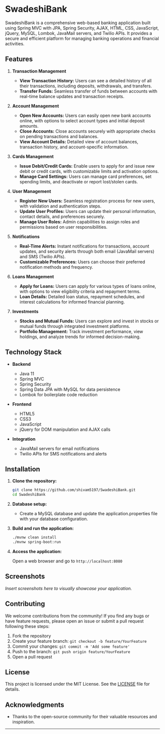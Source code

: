 
# SwadeshiBank

SwadeshiBank is a comprehensive web-based banking application built using Spring MVC with JPA, Spring Security, AJAX, HTML, CSS, JavaScript, jQuery, MySQL, Lombok, JavaMail servers, and Twilio APIs. It provides a secure and efficient platform for managing banking operations and financial activities.

## Features

1. **Transaction Management**
   - **View Transaction History:** Users can see a detailed history of all their transactions, including deposits, withdrawals, and transfers.
   - **Transfer Funds:** Seamless transfer of funds between accounts with real-time balance updates and transaction receipts.

2. **Account Management**
   - **Open New Accounts:** Users can easily open new bank accounts online, with options to select account types and initial deposit amounts.
   - **Close Accounts:** Close accounts securely with appropriate checks on pending transactions and balances.
   - **View Account Details:** Detailed view of account balances, transaction history, and account-specific information.

3. **Cards Management**
   - **Issue Debit/Credit Cards:** Enable users to apply for and issue new debit or credit cards, with customizable limits and activation options.
   - **Manage Card Settings:** Users can manage card preferences, set spending limits, and deactivate or report lost/stolen cards.

4. **User Management**
   - **Register New Users:** Seamless registration process for new users, with validation and authentication steps.
   - **Update User Profiles:** Users can update their personal information, contact details, and preferences securely.
   - **Manage User Roles:** Admin capabilities to assign roles and permissions based on user responsibilities.

5. **Notifications**
   - **Real-Time Alerts:** Instant notifications for transactions, account updates, and security alerts through both email (JavaMail servers) and SMS (Twilio APIs).
   - **Customizable Preferences:** Users can choose their preferred notification methods and frequency.

6. **Loans Management**
   - **Apply for Loans:** Users can apply for various types of loans online, with options to view eligibility criteria and repayment terms.
   - **Loan Details:** Detailed loan status, repayment schedules, and interest calculations for informed financial planning.

7. **Investments**
   - **Stocks and Mutual Funds:** Users can explore and invest in stocks or mutual funds through integrated investment platforms.
   - **Portfolio Management:** Track investment performance, view holdings, and analyze trends for informed decision-making.

## Technology Stack

- **Backend**
  - Java 11
  - Spring MVC
  - Spring Security 
  - Spring Data JPA with MySQL for data persistence
  - Lombok for boilerplate code reduction

- **Frontend**
  - HTML5
  - CSS3
  - JavaScript
  - jQuery for DOM manipulation and AJAX calls

- **Integration**
  - JavaMail servers for email notifications
  - Twilio APIs for SMS notifications and alerts

## Installation

1. **Clone the repository:**

   ```bash
   git clone https://github.com/shivam5197/SwadeshiBank.git
   cd SwadeshiBank
   ```

2. **Database setup:**

   - Create a MySQL database and update the application.properties file with your database configuration.

3. **Build and run the application:**

   ```bash
   ./mvnw clean install
   ./mvnw spring-boot:run
   ```

4. **Access the application:**

   Open a web browser and go to `http://localhost:8080`

## Screenshots

_Insert screenshots here to visually showcase your application._

## Contributing

We welcome contributions from the community! If you find any bugs or have feature requests, please open an issue or submit a pull request following these steps:

1. Fork the repository
2. Create your feature branch: `git checkout -b feature/YourFeature`
3. Commit your changes: `git commit -m 'Add some feature'`
4. Push to the branch: `git push origin feature/YourFeature`
5. Open a pull request

## License

This project is licensed under the MIT License. See the [LICENSE](LICENSE) file for details.

## Acknowledgments

- Thanks to the open-source community for their valuable resources and inspiration.

---
